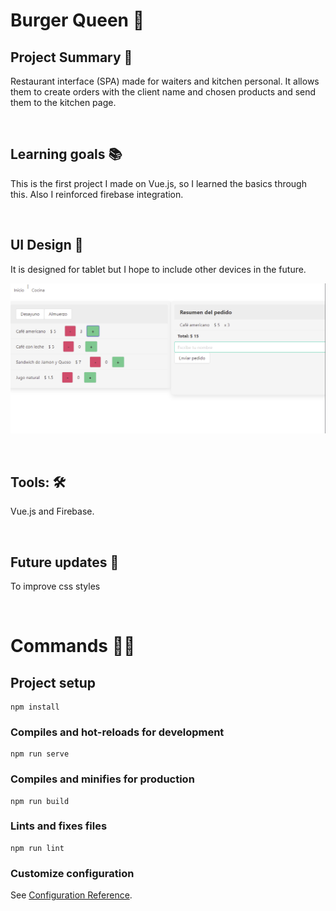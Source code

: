 # Burger Queen 🍔

## Project Summary 📌

Restaurant interface (SPA) made for waiters and kitchen personal. It allows them to create orders with the client name and chosen products and send them to the kitchen page.

<br />

## Learning goals 📚

This is the first project I made on Vue.js, so I learned the basics through this. Also I reinforced firebase integration.

<br />


## UI Design 	📱

It is designed for tablet but I hope to include other devices in the future. 

![screenshot](src/resources/burger.png "screenshot")

<br />

## Tools:  🛠️ 

Vue.js and Firebase.

<br />


## Future updates 🎯

To improve css styles

<br />

# Commands 👩‍💻
## Project setup
```
npm install
```

### Compiles and hot-reloads for development
```
npm run serve
```

### Compiles and minifies for production
```
npm run build
```

### Lints and fixes files
```
npm run lint
```

### Customize configuration
See [Configuration Reference](https://cli.vuejs.org/config/).


